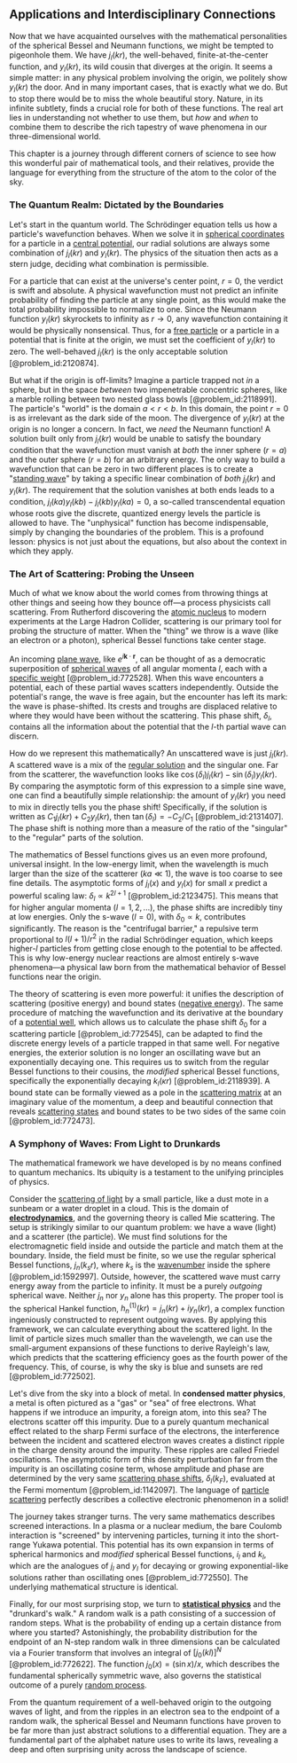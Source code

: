 ## Applications and Interdisciplinary Connections

Now that we have acquainted ourselves with the mathematical personalities of the spherical Bessel and Neumann functions, we might be tempted to pigeonhole them. We have $j_l(kr)$, the well-behaved, finite-at-the-center function, and $y_l(kr)$, its wild cousin that diverges at the origin. It seems a simple matter: in any physical problem involving the origin, we politely show $y_l(kr)$ the door. And in many important cases, that is exactly what we do. But to stop there would be to miss the whole beautiful story. Nature, in its infinite subtlety, finds a crucial role for both of these functions. The real art lies in understanding not whether to use them, but *how* and *when* to combine them to describe the rich tapestry of wave phenomena in our three-dimensional world.

This chapter is a journey through different corners of science to see how this wonderful pair of mathematical tools, and their relatives, provide the language for everything from the structure of the atom to the color of the sky.

### The Quantum Realm: Dictated by the Boundaries

Let's start in the quantum world. The Schrödinger equation tells us how a particle's wavefunction behaves. When we solve it in [spherical coordinates](@article_id:145560) for a particle in a [central potential](@article_id:148069), our radial solutions are always some combination of $j_l(kr)$ and $y_l(kr)$. The physics of the situation then acts as a stern judge, deciding what combination is permissible.

For a particle that can exist at the universe's center point, $r=0$, the verdict is swift and absolute. A physical wavefunction must not predict an infinite probability of finding the particle at any single point, as this would make the total probability impossible to normalize to one. Since the Neumann function $y_l(kr)$ skyrockets to infinity as $r \to 0$, any wavefunction containing it would be physically nonsensical. Thus, for a [free particle](@article_id:167125) or a particle in a potential that is finite at the origin, we must set the coefficient of $y_l(kr)$ to zero. The well-behaved $j_l(kr)$ is the only acceptable solution [@problem_id:2120874].

But what if the origin is off-limits? Imagine a particle trapped not *in* a sphere, but in the space *between* two impenetrable concentric spheres, like a marble rolling between two nested glass bowls [@problem_id:2118991]. The particle's "world" is the domain $a \lt r \lt b$. In this domain, the point $r=0$ is as irrelevant as the dark side of the moon. The divergence of $y_l(kr)$ at the origin is no longer a concern. In fact, we *need* the Neumann function! A solution built only from $j_l(kr)$ would be unable to satisfy the boundary condition that the wavefunction must vanish at *both* the inner sphere ($r=a$) and the outer sphere ($r=b$) for an arbitrary energy. The only way to build a wavefunction that can be zero in two different places is to create a "[standing wave](@article_id:260715)" by taking a specific linear combination of *both* $j_l(kr)$ and $y_l(kr)$. The requirement that the solution vanishes at both ends leads to a condition, $j_l(ka)y_l(kb) - j_l(kb)y_l(ka) = 0$, a so-called transcendental equation whose roots give the discrete, quantized energy levels the particle is allowed to have. The "unphysical" function has become indispensable, simply by changing the boundaries of the problem. This is a profound lesson: physics is not just about the equations, but also about the context in which they apply.

### The Art of Scattering: Probing the Unseen

Much of what we know about the world comes from throwing things at other things and seeing how they bounce off—a process physicists call scattering. From Rutherford discovering the [atomic nucleus](@article_id:167408) to modern experiments at the Large Hadron Collider, scattering is our primary tool for probing the structure of matter. When the "thing" we throw is a wave (like an electron or a photon), spherical Bessel functions take center stage.

An incoming [plane wave](@article_id:263258), like $e^{i\mathbf{k} \cdot \mathbf{r}}$, can be thought of as a democratic superposition of [spherical waves](@article_id:199977) of all angular momenta $l$, each with a [specific weight](@article_id:274617) [@problem_id:772528]. When this wave encounters a potential, each of these partial waves scatters independently. Outside the potential's range, the wave is free again, but the encounter has left its mark: the wave is phase-shifted. Its crests and troughs are displaced relative to where they would have been without the scattering. This phase shift, $\delta_l$, contains all the information about the potential that the $l$-th partial wave can discern.

How do we represent this mathematically? An unscattered wave is just $j_l(kr)$. A scattered wave is a mix of the [regular solution](@article_id:156096) and the singular one. Far from the scatterer, the wavefunction looks like $\cos(\delta_l)j_l(kr) - \sin(\delta_l)y_l(kr)$. By comparing the asymptotic form of this expression to a simple sine wave, one can find a beautifully simple relationship: the amount of $y_l(kr)$ you need to mix in directly tells you the phase shift! Specifically, if the solution is written as $C_1 j_l(kr) + C_2 y_l(kr)$, then $\tan(\delta_l) = -C_2/C_1$ [@problem_id:2131407]. The phase shift is nothing more than a measure of the ratio of the "singular" to the "regular" parts of the solution.

The mathematics of Bessel functions gives us an even more profound, universal insight. In the low-energy limit, when the wavelength is much larger than the size of the scatterer ($ka \ll 1$), the wave is too coarse to see fine details. The asymptotic forms of $j_l(x)$ and $y_l(x)$ for small $x$ predict a powerful scaling law: $\delta_l \propto k^{2l+1}$ [@problem_id:2123475]. This means that for higher angular momenta ($l=1, 2, ...$), the phase shifts are incredibly tiny at low energies. Only the s-wave ($l=0$), with $\delta_0 \propto k$, contributes significantly. The reason is the "centrifugal barrier," a repulsive term proportional to $l(l+1)/r^2$ in the radial Schrödinger equation, which keeps higher-$l$ particles from getting close enough to the potential to be affected. This is why low-energy nuclear reactions are almost entirely s-wave phenomena—a physical law born from the mathematical behavior of Bessel functions near the origin.

The theory of scattering is even more powerful: it unifies the description of scattering (positive energy) and bound states ([negative energy](@article_id:161048)). The same procedure of matching the wavefunction and its derivative at the boundary of a [potential well](@article_id:151646), which allows us to calculate the phase shift $\delta_0$ for a scattering particle [@problem_id:772545], can be adapted to find the discrete energy levels of a particle trapped in that same well. For negative energies, the exterior solution is no longer an oscillating wave but an exponentially decaying one. This requires us to switch from the regular Bessel functions to their cousins, the *modified* spherical Bessel functions, specifically the exponentially decaying $k_l(\kappa r)$ [@problem_id:2118939]. A bound state can be formally viewed as a pole in the [scattering matrix](@article_id:136523) at an imaginary value of the momentum, a deep and beautiful connection that reveals [scattering states](@article_id:150474) and bound states to be two sides of the same coin [@problem_id:772473].

### A Symphony of Waves: From Light to Drunkards

The mathematical framework we have developed is by no means confined to quantum mechanics. Its ubiquity is a testament to the unifying principles of physics.

Consider the [scattering of light](@article_id:268885) by a small particle, like a dust mote in a sunbeam or a water droplet in a cloud. This is the domain of **[electrodynamics](@article_id:158265)**, and the governing theory is called Mie scattering. The setup is strikingly similar to our quantum problem: we have a wave (light) and a scatterer (the particle). We must find solutions for the electromagnetic field inside and outside the particle and match them at the boundary. Inside, the field must be finite, so we use the regular spherical Bessel functions, $j_n(k_s r)$, where $k_s$ is the [wavenumber](@article_id:171958) inside the sphere [@problem_id:1592997]. Outside, however, the scattered wave must carry energy away from the particle to infinity. It must be a purely *outgoing* spherical wave. Neither $j_n$ nor $y_n$ alone has this property. The proper tool is the spherical Hankel function, $h_n^{(1)}(kr) = j_n(kr) + i y_n(kr)$, a complex function ingeniously constructed to represent outgoing waves. By applying this framework, we can calculate everything about the scattered light. In the limit of particle sizes much smaller than the wavelength, we can use the small-argument expansions of these functions to derive Rayleigh's law, which predicts that the scattering efficiency goes as the fourth power of the frequency. This, of course, is why the sky is blue and sunsets are red [@problem_id:772502].

Let's dive from the sky into a block of metal. In **condensed matter physics**, a metal is often pictured as a "gas" or "sea" of free electrons. What happens if we introduce an impurity, a foreign atom, into this sea? The electrons scatter off this impurity. Due to a purely quantum mechanical effect related to the sharp Fermi surface of the electrons, the interference between the incident and scattered electron waves creates a distinct ripple in the charge density around the impurity. These ripples are called Friedel oscillations. The asymptotic form of this density perturbation far from the impurity is an oscillating cosine term, whose amplitude and phase are determined by the very same [scattering phase shifts](@article_id:137635), $\delta_l(k_F)$, evaluated at the Fermi momentum [@problem_id:1142097]. The language of [particle scattering](@article_id:152447) perfectly describes a collective electronic phenomenon in a solid!

The journey takes stranger turns. The very same mathematics describes screened interactions. In a plasma or a nuclear medium, the bare Coulomb interaction is "screened" by intervening particles, turning it into the short-range Yukawa potential. This potential has its own expansion in terms of spherical harmonics and *modified* spherical Bessel functions, $i_l$ and $k_l$, which are the analogues of $j_l$ and $y_l$ for decaying or growing exponential-like solutions rather than oscillating ones [@problem_id:772550]. The underlying mathematical structure is identical.

Finally, for our most surprising stop, we turn to **[statistical physics](@article_id:142451)** and the "drunkard's walk." A random walk is a path consisting of a succession of random steps. What is the probability of ending up a certain distance from where you started? Astonishingly, the probability distribution for the endpoint of an N-step random walk in three dimensions can be calculated via a Fourier transform that involves an integral of $[j_0(kl)]^N$ [@problem_id:772622]. The function $j_0(x) = (\sin x)/x$, which describes the fundamental spherically symmetric wave, also governs the statistical outcome of a purely [random process](@article_id:269111).

From the quantum requirement of a well-behaved origin to the outgoing waves of light, and from the ripples in an electron sea to the endpoint of a random walk, the spherical Bessel and Neumann functions have proven to be far more than just abstract solutions to a differential equation. They are a fundamental part of the alphabet nature uses to write its laws, revealing a deep and often surprising unity across the landscape of science.